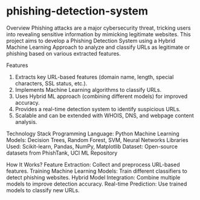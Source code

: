 # phishing-detection-system
Overview
Phishing attacks are a major cybersecurity threat, tricking users into revealing sensitive information by mimicking legitimate websites. This project aims to develop a Phishing Detection System using a Hybrid Machine Learning Approach to analyze and classify URLs as legitimate or phishing based on various extracted features.

Features

1. Extracts key URL-based features (domain name, length, special characters, SSL status, etc.).
2. Implements Machine Learning algorithms to classify URLs.
3. Uses Hybrid ML approach (combining different models) for improved accuracy.
4. Provides a real-time detection system to identify suspicious URLs.
5. Scalable and can be extended with WHOIS, DNS, and webpage content analysis.

Technology Stack
Programming Language: Python
Machine Learning Models: Decision Trees, Random Forest, SVM, Neural Networks
Libraries Used: Scikit-learn, Pandas, NumPy, Matplotlib
Dataset: Open-source datasets from PhishTank, UCI ML Repository

How It Works?
Feature Extraction: Collect and preprocess URL-based features.
Training Machine Learning Models: Train different classifiers to detect phishing websites.
Hybrid Model Integration: Combine multiple models to improve detection accuracy.
Real-time Prediction: Use trained models to classify new URLs.
